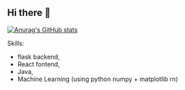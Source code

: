 ## Hi there 👋
[![Anurag's GitHub stats](https://github-readme-stats.vercel.app/api?username=gamedoescool)](https://github.com/anuraghazra/github-readme-stats)


Skills:  
* flask backend,  
* React fontend,  
* Java,   
* Machine Learning (using python numpy + matplotlib rn)


